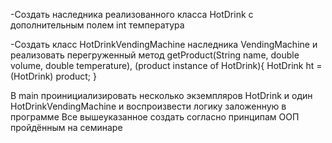 -Создать наследника реализованного класса HotDrink с дополнительным полем int температура

-Создать класс HotDrinkVendingMachine наследника VendingMachine и реализовать перегруженный метод 
 getProduct(String name, double volume, double temperature), (product instance of HotDrink){ HotDrink ht = (HotDrink) product; }

В main проинициализировать несколько экземпляров HotDrink и один HotDrinkVendingMachine и воспроизвести логику заложенную в программе
Все вышеуказанное создать согласно принципам ООП пройдённым на семинаре